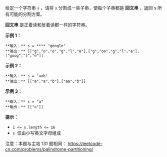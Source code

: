 给定一个字符串 `s` ，请将 `s` 分割成一些子串，使每个子串都是 **回文串** ，返回 s 所有可能的分割方案。

**回文串**  是正着读和反着读都一样的字符串。



**示例 1：**

    
    
    **输入：** s = **** "google"
    **输出：** [["g","o","o","g","l","e"],["g","oo","g","l","e"],["goog","l","e"]]
    

**示例 2：**

    
    
    **输入：** s = "aab"
    **输出：** [["a","a","b"],["aa","b"]]
    

**示例 3：**

    
    
    **输入：** s = "a"
    **输出：** [["a"]]



**提示：**

  * `1 <= s.length <= 16`
  * `s `仅由小写英文字母组成



注意：本题与主站 131 题相同： <https://leetcode-cn.com/problems/palindrome-partitioning/>

